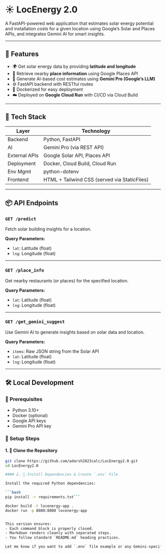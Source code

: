 # ☀️ LocEnergy 2.0

A FastAPI-powered web application that estimates solar energy potential and installation costs for a given location using Google’s Solar and Places APIs, and integrates Gemini AI for smart insights.

---

## 🚀 Features

- 🌍 Get solar energy data by providing **latitude and longitude**
- 🏢 Retrieve nearby **place information** using Google Places API
- 🤖 Generate AI-based cost estimates using **Gemini Pro (Google’s LLM)**
- ⚙️ FastAPI backend with RESTful routes
- 🐳 Dockerized for easy deployment
- ☁️ Deployed on **Google Cloud Run** with CI/CD via Cloud Build

---

## 🧰 Tech Stack

| Layer       | Technology                      |
|-------------|----------------------------------|
| Backend     | Python, FastAPI                 |
| AI          | Gemini Pro (via REST API)       |
| External APIs | Google Solar API, Places API   |
| Deployment  | Docker, Cloud Build, Cloud Run  |
| Env Mgmt    | python-dotenv                   |
| Frontend    | HTML + Tailwind CSS (served via StaticFiles) |

---

## 📦 API Endpoints

### `GET /predict`
Fetch solar building insights for a location.

**Query Parameters:**
- `lat`: Latitude (float)
- `lng`: Longitude (float)

---

### `GET /place_info`
Get nearby restaurants (or places) for the specified location.

**Query Parameters:**
- `lat`: Latitude (float)
- `lng`: Longitude (float)

---

### `GET /get_gemini_suggest`
Use Gemini AI to generate insights based on solar data and location.

**Query Parameters:**
- `items`: Raw JSON string from the Solar API
- `lat`: Latitude (float)
- `lng`: Longitude (float)

---

## 🛠️ Local Development

### 🔧 Prerequisites
- Python 3.10+
- Docker (optional)
- Google API keys
- Gemini Pro API key

### 🧪 Setup Steps



#### 1. 🚀 Clone the Repository

```bash
git clone https://github.com/adarsh2023calc/LocEnergy2.0.git
cd LocEnergy2.0 

#### 2. 🔐 Install Dependencies & Create `.env` File

Install the required Python dependencies:

```bash
pip install -r requirements.txt```

docker build -t locenergy-app .
docker run -p 8080:8080 locenergy-app


This version ensures:
- Each command block is properly closed.
- Markdown renders cleanly with separated steps.
- You follow standard `README.md` heading practices.

Let me know if you want to add `.env` file example or any Gemini-specific setup tips!

